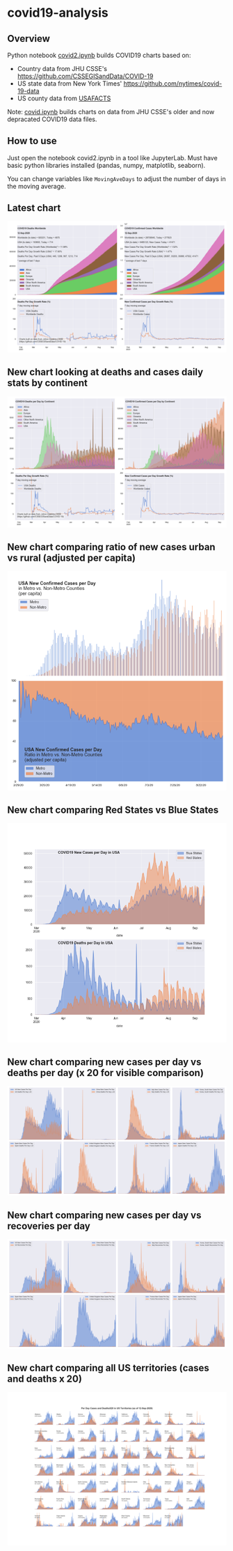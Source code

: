 # covid19-analysis

## Overview
Python notebook [covid2.ipynb](https://github.com/danlaw/covid19-analysis/blob/master/covid2.ipynb) builds COVID19 charts based on:
* Country data from JHU CSSE's https://github.com/CSSEGISandData/COVID-19
* US state data from New York Times' https://github.com/nytimes/covid-19-data
* US county data from [USAFACTS](https://usafacts.org/visualizations/coronavirus-covid-19-spread-map/)

Note: [covid.ipynb](https://github.com/danlaw/covid19-analysis/blob/master/covid.ipynb) builds charts on data from JHU CSSE's older and now depracated COVID19 data files.

## How to use
Just open the notebook covid2.ipynb in a tool like JupyterLab. Must have basic python libraries installed (pandas, numpy, matplotlib, seaborn).

You can change variables like ``MovingAveDays`` to adjust the number of days in the moving average.

## Latest chart
![Latest chart](charts/20200912-covid19-chart.png)

## New chart looking at deaths and cases daily stats by continent
![Comparison chart](charts/20200912-covid19-chart-perday.png)

## New chart comparing ratio of new cases urban vs rural (adjusted per capita)
![Urban rural per capita chart](charts/20200912-US-counties-urban-vs-rural-per-capita.png)

## New chart comparing Red States vs Blue States
![Red vs Blue chart](charts/20200912-compare-daily-red-vs-blue-states.png)

## New chart comparing new cases per day vs deaths per day (x 20 for visible comparison)
![Comparison chart](charts/20200912-comparison-chart.png)

## New chart comparing new cases per day vs recoveries per day
![Recovery chart](charts/20200912-comparison-recovery-chart.png)

## New chart comparing all US territories (cases and deaths x 20)
![Territories chart](charts/20200912-compare-US-territories.png)

